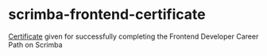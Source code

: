 # scrimba-frontend-certificate
<a href="https://scrimba.com/certificate/ub5R7buD/gfrontend">Certificate</a> given for successfully completing the Frontend Developer Career Path on Scrimba
